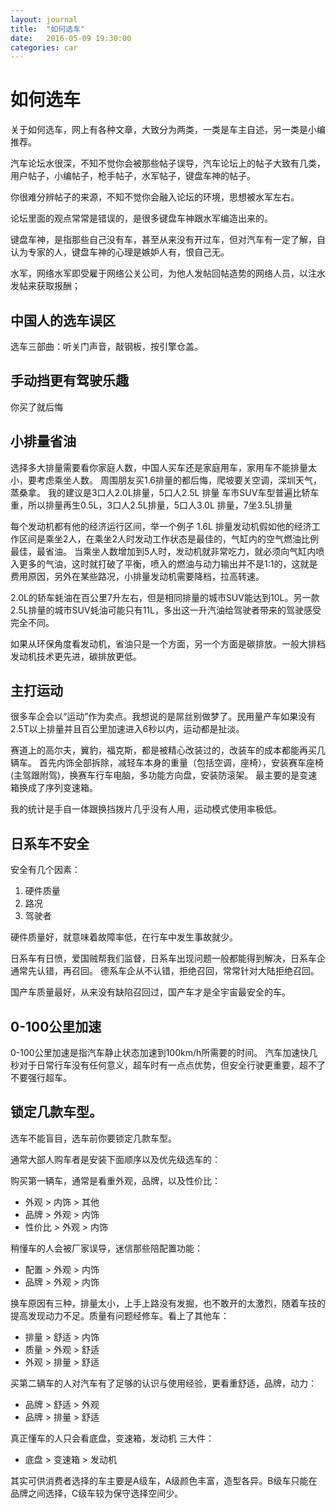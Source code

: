 ```yaml
---
layout: journal
title:  "如何选车"
date:   2016-05-09 19:30:00
categories: car
---
```


如何选车
=====

关于如何选车，网上有各种文章，大致分为两类，一类是车主自述，另一类是小编推荐。

汽车论坛水很深，不知不觉你会被那些帖子误导，汽车论坛上的帖子大致有几类，用户帖子，小编帖子，枪手帖子，水军帖子，键盘车神的帖子。

你很难分辨帖子的来源，不知不觉你会融入论坛的环境，思想被水军左右。

论坛里面的观点常常是错误的，是很多键盘车神跟水军编造出来的。

键盘车神，是指那些自己没有车，甚至从来没有开过车，但对汽车有一定了解，自认为专家的人，键盘车神的心理是嫉妒人有，恨自己无。

水军，网络水军即受雇于网络公关公司，为他人发帖回帖造势的网络人员，以注水发帖来获取报酬；

中国人的选车误区
-----

选车三部曲：听关门声音，敲钢板，按引擎仓盖。

手动挡更有驾驶乐趣
-----
你买了就后悔

小排量省油
-----
选择多大排量需要看你家庭人数，中国人买车还是家庭用车，家用车不能排量太小，要考虑乘坐人数。
周围朋友买1.6排量的都后悔，爬坡要关空调，深圳天气，蒸桑拿。
我的建议是3口人2.0L排量，5口人2.5L 排量
车市SUV车型普遍比轿车重，所以排量再生0.5L，3口人2.5L排量，5口人3.0L 排量，7坐3.5L排量

每个发动机都有他的经济运行区间，举一个例子 1.6L 排量发动机假如他的经济工作区间是乘坐2人，在乘坐2人时发动工作状态是最佳的，气缸内的空气燃油比例最佳，最省油。
当乘坐人数增加到5人时，发动机就非常吃力，就必须向气缸内喷入更多的气油，这时就打破了平衡，喷入的燃油与动力输出并不是1:1的，这就是费用原因，另外在某些路况，小排量发动机需要降档，拉高转速。

2.0L的轿车蚝油在百公里7升左右，但是相同排量的城市SUV能达到10L。另一款2.5L排量的城市SUV蚝油可能只有11L，多出这一升汽油给驾驶者带来的驾驶感受完全不同。

如果从环保角度看发动机，省油只是一个方面，另一个方面是碳排放。一般大排档发动机技术更先进，碳排放更低。

主打运动
-----
很多车企会以“运动”作为卖点。我想说的是屌丝别做梦了。民用量产车如果没有2.5T以上排量并且百公里加速进入6秒以内，运动都是扯淡。

赛道上的高尔夫，翼豹，福克斯，都是被精心改装过的，改装车的成本都能再买几辆车。
首先内饰全部拆除，减轻车本身的重量（包括空调，座椅），安装赛车座椅(主驾跟附驾)，换赛车行车电脑，多功能方向盘，安装防滚架。
最主要的是变速箱换成了序列变速箱。

我的统计是手自一体跟换挡拨片几乎没有人用，运动模式使用率极低。

日系车不安全
-----

安全有几个因素：

1. 硬件质量
1. 路况
1. 驾驶者


硬件质量好，就意味着故障率低，在行车中发生事故就少。

日系车有日愤，爱国贼帮我们监督，日系车出现问题一般都能得到解决，日系车企通常先认错，再召回。
德系车企从不认错，拒绝召回，常常针对大陆拒绝召回。

国产车质量最好，从来没有缺陷召回过，国产车才是全宇宙最安全的车。

0-100公里加速
-----
0-100公里加速是指汽车静止状态加速到100km/h所需要的时间。
汽车加速快几秒对于日常行车没有任何意义，超车时有一点点优势，但安全行驶更重要，超不了不要强行超车。

锁定几款车型。
-----
选车不能盲目，选车前你要锁定几款车型。

通常大部人购车者是安装下面顺序以及优先级选车的：

购买第一辆车，通常是看重外观，品牌，以及性价比：

* 外观 > 内饰 > 其他
* 品牌 > 外观 > 内饰
* 性价比 > 外观 > 内饰


稍懂车的人会被厂家误导，迷信那些陪配置功能：

* 配置 > 外观 > 内饰
* 品牌 > 外观 > 内饰

换车原因有三种，排量太小，上手上路没有发掘，也不敢开的太激烈，随着车技的提高发现动力不足。质量有问题经修车。看上了其他车：

* 排量 > 舒适 > 内饰
* 质量 > 外观 > 舒适
* 外观 > 排量 > 舒适

买第二辆车的人对汽车有了足够的认识与使用经验，更看重舒适，品牌，动力：

* 品牌 > 舒适 > 外观
* 品牌 > 排量 > 舒适

真正懂车的人只会看底盘，变速箱，发动机 三大件：

* 底盘 > 变速箱 > 发动机 


其实可供消费者选择的车主要是A级车，A级颜色丰富，造型各异。B级车只能在品牌之间选择，C级车较为保守选择空间少。